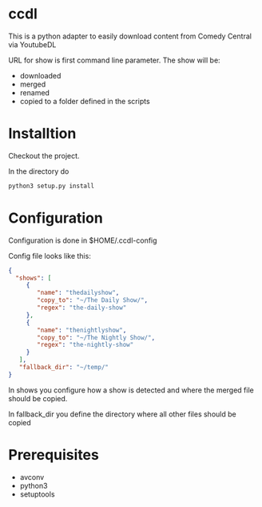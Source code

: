 # ccdl #

This is a python adapter to easily download content from Comedy Central via YoutubeDL

URL for show is first command line parameter.
The show will be:
* downloaded
* merged
* renamed
* copied to a folder defined in the scripts

# Installtion

Checkout the project.

In the directory do
```bash
python3 setup.py install
```

# Configuration

Configuration is done in $HOME/.ccdl-config 

Config file looks like this:

```json
{
  "shows": [
     {
        "name": "thedailyshow",
        "copy_to": "~/The Daily Show/",
        "regex": "the-daily-show"
     },
     {
        "name": "thenightlyshow",
        "copy_to": "~/The Nightly Show/",
        "regex": "the-nightly-show"
     }
   ],
   "fallback_dir": "~/temp/"
}
```


In shows you configure how a show is detected and where the merged file should be copied.

In fallback_dir you define the directory where all other files should be copied


# Prerequisites

* avconv
* python3
* setuptools
